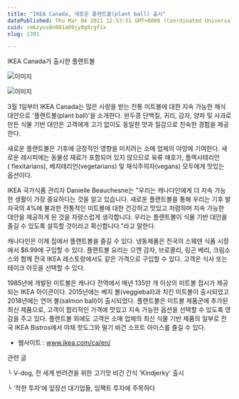```yaml
---
title: "IKEA Canada, 새로운 플랜트볼(plant ball) 출시"
datePublished: Thu Mar 04 2021 12:53:51 GMT+0000 (Coordinated Universal Time)
cuid: cm6zyus8n001a09jy0g8rgf1x
slug: 1391

---
```



IKEA Canada가 출시한 플랜트볼

![이미지](https://cdn.hashnode.com/res/hashnode/image/upload/v1739247160907/5a569a1e-1330-448d-a424-e7da82cf883e.jpeg)

![이미지](https://cdn.hashnode.com/res/hashnode/image/upload/v1739247162416/7d5fd8d1-022c-48ab-b765-6c9e71e4613d.jpeg)

3월 1일부터 IKEA Canada는 많은 사랑을 받는 전통 미트볼에 대한 지속 가능한 채식 대안으로 '플랜트볼(plant ball)'을 소개한다. 완두콩 단백질, 귀리, 감자, 양파 및 사과로 만든 식물 기반 대안은 고객에게 고기 없이도 동일한 맛과 질감으로 친숙한 경험을 제공한다.

새로운 플랜트볼은 기후에 긍정적인 영향을 미치려는 소매 업체의 야망에 기여한다. 새로운 레시피에는 동물성 재료가 포함되어 있지 않으므로 육류 애호가, 플렉시테리언( flexitarians), 베지테리언(vegetarians) 및 채식주의자(vegans) 모두에게 맛있는 옵션이다.

IKEA 국가식품 관리자 Danielle Beauchesne는 "우리는 캐나다인에게 더 지속 가능한 생활이 가장 중요하다는 것을 알고 있습니다. 새로운 플랜트볼을 통해 우리는 기후 발자국의 4%에 불과한 전통적인 미트볼에 대한 건강하고 맛있고 저렴하며 지속 가능한 대안을 제공하게 된 것을 자랑스럽게 생각합니다. 우리는 플랜트볼이 식물 기반 대안을 즐길 수 있도록 설득할 것이라고 확신합니다."라고 말한다.

캐나다인은 이제 집에서 플랜트볼을 즐길 수 있다. 냉동제품은 전국의 스웨덴 식품 시장에서 $6.99에 구입할 수 있다. 플랜트볼 요리는 으깬 감자, 브로콜리, 링곤 베리, 크림소스와 함께 전국 IKEA 레스토랑에서도 같은 가격으로 구입할 수 있다. 고객은 식사 또는 테이크 아웃을 선택할 수 있다.

1985년에 개발된 미트볼은 캐나다 전역에서 매년 135만 개 이상의 미트볼 접시가 제공되는 IKEA 아이콘이다. 2015년에는 베지 볼(veggieball)과 치킨 미트볼이 출시되었고 2018년에는 연어 볼(salmon ball)이 출시되었다. 플랜트볼은 미트볼 제품군에 추가된 최신 제품으로, 고객이 합리적인 가격에 맛있고 지속 가능한 옵션을 선택할 수 있도록 영감을 주고 있다. 플랜트볼 외에도 고객은 소매 업체의 최신 식물 기반 제품의 일부로 전국 IKEA Bistros에서 야채 핫도그와 딸기 비건 소프트 아이스를 즐길 수 있다.

- 웹사이트 : www.ikea.com/ca/en/

관련 글

└ V-dog, 전 세계 반려견을 위한 고기맛 비건 간식 'Kindjerky' 출시

└ ‘착한 투자’에 앞장선 대기업들, 임팩트 투자에 주목하다